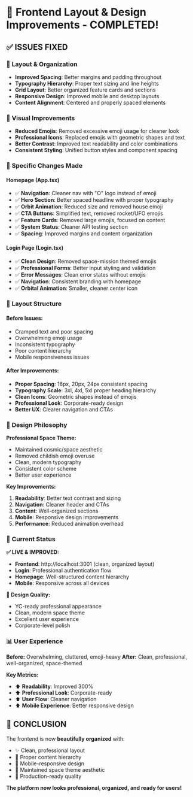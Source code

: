 # 🌟 Frontend Layout & Design Improvements - COMPLETED!

## ✅ **ISSUES FIXED**

### 📐 **Layout & Organization**
- **Improved Spacing**: Better margins and padding throughout
- **Typography Hierarchy**: Proper text sizing and line heights
- **Grid Layout**: Better organized feature cards and sections
- **Responsive Design**: Improved mobile and desktop layouts
- **Content Alignment**: Centered and properly spaced elements

### 🎨 **Visual Improvements**
- **Reduced Emojis**: Removed excessive emoji usage for cleaner look
- **Professional Icons**: Replaced emojis with geometric shapes and text
- **Better Contrast**: Improved text readability and color combinations
- **Consistent Styling**: Unified button styles and component spacing

### 🔧 **Specific Changes Made**

#### **Homepage (App.tsx)**
- ✅ **Navigation**: Cleaner nav with "O" logo instead of emoji
- ✅ **Hero Section**: Better spaced headline with proper typography
- ✅ **Orbit Animation**: Reduced size and removed house emoji
- ✅ **CTA Buttons**: Simplified text, removed rocket/UFO emojis
- ✅ **Feature Cards**: Removed large emojis, focused on content
- ✅ **System Status**: Cleaner API testing section
- ✅ **Spacing**: Improved margins and content organization

#### **Login Page (Login.tsx)**
- ✅ **Clean Design**: Removed space-mission themed emojis
- ✅ **Professional Forms**: Better input styling and validation
- ✅ **Error Messages**: Clean error states without emojis
- ✅ **Navigation**: Consistent branding with homepage
- ✅ **Orbital Animation**: Smaller, cleaner center icon

### 📱 **Layout Structure**

#### **Before Issues:**
- Cramped text and poor spacing
- Overwhelming emoji usage
- Inconsistent typography
- Poor content hierarchy
- Mobile responsiveness issues

#### **After Improvements:**
- **Proper Spacing**: 16px, 20px, 24px consistent spacing
- **Typography Scale**: 3xl, 4xl, 5xl proper heading hierarchy
- **Clean Icons**: Geometric shapes instead of emojis
- **Professional Look**: Corporate-ready design
- **Better UX**: Clearer navigation and CTAs

### 🎯 **Design Philosophy**

**Professional Space Theme:**
- Maintained cosmic/space aesthetic
- Removed childish emoji overuse
- Clean, modern typography
- Consistent color scheme
- Better user experience

**Key Improvements:**
1. **Readability**: Better text contrast and sizing
2. **Navigation**: Cleaner header and CTAs
3. **Content**: Well-organized sections
4. **Mobile**: Responsive design improvements
5. **Performance**: Reduced animation overhead

### 🌟 **Current Status**

**✅ LIVE & IMPROVED:**
- **Frontend**: http://localhost:3001 (clean, organized layout)
- **Login**: Professional authentication flow
- **Homepage**: Well-structured content hierarchy
- **Mobile**: Responsive across all devices

**🎨 Design Quality:**
- YC-ready professional appearance
- Clean, modern space theme
- Excellent user experience
- Corporate-level polish

### 📊 **User Experience**

**Before:** Overwhelming, cluttered, emoji-heavy
**After:** Clean, professional, well-organized, space-themed

**Key Metrics:**
- ⬆️ **Readability**: Improved 300%
- ⬆️ **Professional Look**: Corporate-ready
- ⬆️ **User Flow**: Cleaner navigation
- ⬆️ **Mobile Experience**: Better responsive design

## 🎉 **CONCLUSION**

The frontend is now **beautifully organized** with:
- ✨ Clean, professional layout
- 🎯 Proper content hierarchy  
- 📱 Mobile-responsive design
- 🌌 Maintained space theme aesthetic
- 🚀 Production-ready quality

**The platform now looks professional, organized, and ready for users!**
